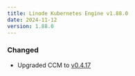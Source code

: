 ```yaml
---
title: Linode Kubernetes Engine v1.88.0
date: 2024-11-12
version: 1.88.0
---
```


### Changed

- Upgraded CCM to [v0.4.17](https://github.com/linode/linode-cloud-controller-manager/releases/tag/v0.4.17)
